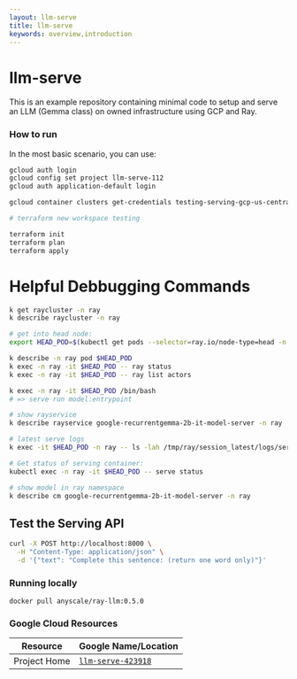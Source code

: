 ```yaml
---
layout: llm-serve
title: llm-serve
keywords: overview,introduction
---
```


# llm-serve

This is an example repository containing minimal code to setup and serve an LLM (Gemma class)
on owned infrastructure using GCP and Ray.

### How to run

In the most basic scenario, you can use:

```sh
gcloud auth login
gcloud config set project llm-serve-112
gcloud auth application-default login

gcloud container clusters get-credentials testing-serving-gcp-us-central1 --zone us-central1

# terraform new workspace testing

terraform init
terraform plan
terraform apply
```

# Helpful Debbugging Commands

```sh
k get raycluster -n ray
k describe raycluster -n ray

# get into head node:
export HEAD_POD=$(kubectl get pods --selector=ray.io/node-type=head -n ray -o custom-columns=POD:metadata.name --no-headers)

k describe -n ray pod $HEAD_POD
k exec -n ray -it $HEAD_POD -- ray status
k exec -n ray -it $HEAD_POD -- ray list actors

k exec -n ray -it $HEAD_POD /bin/bash
# => serve run model:entrypoint

# show rayservice
k describe rayservice google-recurrentgemma-2b-it-model-server -n ray

# latest serve logs
k exec -it $HEAD_POD -n ray -- ls -lah /tmp/ray/session_latest/logs/serve

# Get status of serving container:
kubectl exec -n ray -it $HEAD_POD -- serve status

# show model in ray namespace
k describe cm google-recurrentgemma-2b-it-model-server -n ray

```

## Test the Serving API

```sh
curl -X POST http://localhost:8000 \
  -H "Content-Type: application/json" \
  -d '{"text": "Complete this sentence: (return one word only)"}'

```


### Running locally

```
docker pull anyscale/ray-llm:0.5.0
```

### Google Cloud Resources

| Resource              | Google Name/Location  |
| --------------------- | ----------------------|
| Project Home          | [`llm-serve-423918`](https://console.cloud.google.com/home/dashboard?folder=&organizationId=&project=llm-serve-423918)|
